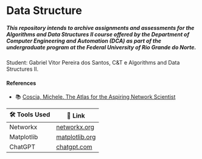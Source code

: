 # Data Structure
##### This repository intends to archive assignments and assessments for the Algorithms and Data Structures II course offered by the Department of Computer Engineering and Automation (DCA) as part of the undergraduate program at the Federal University of Rio Grande do Norte.

Student: Gabriel Vitor Pereira dos Santos, C&T e Algorithms and Data Structures II.

#### References

- :books: [Coscia, Michele. The Atlas for the Aspiring Network Scientist](https://www.networkatlas.eu/)

| 🛠 Tools Used | 🔗 Link                                       |
|--------------------|------------------------------------------|
|         Networkx   | [networkx.org](https://networkx.org/)    |
| Matplotlib         | [matplotlib.org](https://matplotlib.org/)|
| ChatGPT            | [chatgpt.com](https://chatgpt.com)       |
